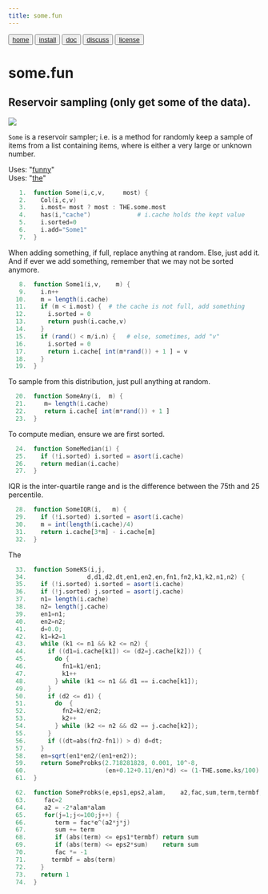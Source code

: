 ```yaml
---
title: some.fun
---
```


<button class="button button1"><a href="/fun/index">home</a></button>   <button class="button button2"><a href="/fun/INSTALL">install</a></button>   <button class="button button1"><a href="/fun/ABOUT">doc</a></button>   <button class="button button2"><a href="http://github.com/timm/fun/issues">discuss</a></button>    <button class="button button1"><a href="/fun/LICENSE">license</a></button> <br>



# some.fun


## Reservoir sampling (only get some of the data).

<img src="http://yuml.me/diagram/plain;dir:lr/class/[Col|n = 0]^-[Some|most = 256; sorted = 0|Some1(); SomeAny();SomeMedian();SomeIQR();SomeDiff();]">


`Some` is a reservoir sampler; i.e. is a method for  randomly keep
a sample of items from a list containing items, where is either a
very large or unknown number.

Uses:  "[funny](funny)"<br>
Uses:  "[the](the)"<br>

```awk
   1.  function Some(i,c,v,     most) {
   2.    Col(i,c,v)
   3.    i.most= most ? most : THE.some.most 
   4.    has(i,"cache")             # i.cache holds the kept value
   5.    i.sorted=0
   6.    i.add="Some1"
   7.  }
```

When adding something, if full, replace anything at random.
Else, just add it. And if ever we add something, remember
that we may not be sorted anymore.

```awk
   8.  function Some1(i,v,    m) {
   9.    i.n++
  10.    m = length(i.cache)
  11.    if (m < i.most) {  # the cache is not full, add something
  12.      i.sorted = 0
  13.      return push(i.cache,v)
  14.    }
  15.    if (rand() < m/i.n) {   # else, sometimes, add "v"
  16.      i.sorted = 0
  17.      return i.cache[ int(m*rand()) + 1 ] = v
  18.    }
  19.  }
```

To sample from this distribution, just pull anything at random.

```awk
  20.  function SomeAny(i,  m) {
  21.     m= length(i.cache)
  22.     return i.cache[ int(m*rand()) + 1 ]
  23.  }
```

To compute median, ensure we are first sorted.

```awk
  24.  function SomeMedian(i) {
  25.    if (!i.sorted) i.sorted = asort(i.cache)
  26.    return median(i.cache)
  27.  }
```

IQR is the inter-quartile range and is the difference between the
75th and 25 percentile.

```awk
  28.  function SomeIQR(i,   m) {
  29.    if (!i.sorted) i.sorted = asort(i.cache)
  30.    m = int(length(i.cache)/4)
  31.    return i.cache[3*m] - i.cache[m]
  32.  }   
```

The 

```awk
  33.  function SomeKS(i,j, 
  34.                 d,d1,d2,dt,en1,en2,en,fn1,fn2,k1,k2,n1,n2) {
  35.    if (!i.sorted) i.sorted = asort(i.cache)
  36.    if (!j.sorted) j.sorted = asort(j.cache)
  37.    n1= length(i.cache)
  38.    n2= length(j.cache)   
  39.    en1=n1;
  40.    en2=n2;
  41.    d=0.0;
  42.    k1=k2=1
  43.    while (k1 <= n1 && k2 <= n2) {
  44.      if ((d1=i.cache[k1]) <= (d2=j.cache[k2])) {
  45.        do {
  46.          fn1=k1/en1;
  47.          k1++
  48.        } while (k1 <= n1 && d1 == i.cache[k1]);
  49.      }
  50.      if (d2 <= d1) {
  51.        do  {
  52.          fn2=k2/en2;
  53.          k2++
  54.        } while (k2 <= n2 && d2 == j.cache[k2]);
  55.      }
  56.      if ((dt=abs(fn2-fn1)) > d) d=dt;
  57.    }
  58.    en=sqrt(en1*en2/(en1+en2));
  59.    return SomeProbks(2.718281828, 0.001, 10^-8,
  60.                      (en+0.12+0.11/en)*d) <= (1-THE.some.ks/100)
  61.  }
```

```awk
  62.  function SomeProbks(e,eps1,eps2,alam,    a2,fac,sum,term,termbf,j) {
  63.     fac=2   
  64.     a2 = -2*alam*alam
  65.     for(j=1;j<=100;j++) {
  66.        term = fac*e^(a2*j*j)
  67.        sum += term
  68.        if (abs(term) <= eps1*termbf) return sum
  69.        if (abs(term) <= eps2*sum)    return sum
  70.        fac *= -1
  71.       termbf = abs(term)
  72.    }
  73.    return 1
  74.  }
```
